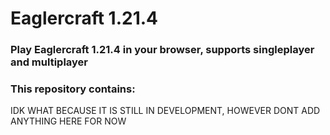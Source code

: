 # Eaglercraft 1.21.4
### Play Eaglercraft 1.21.4 in your browser, supports singleplayer and multiplayer
### This repository contains:

IDK WHAT BECAUSE IT IS STILL IN DEVELOPMENT, HOWEVER DONT ADD ANYTHING HERE FOR NOW


